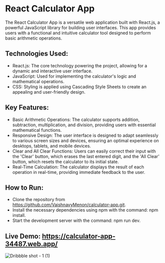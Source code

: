 # React Calculator App

The React Calculator App is a versatile web application built with React.js, a powerful JavaScript library for building user interfaces. This app provides users with a functional and intuitive calculator tool designed to perform basic arithmetic operations.

## Technologies Used:

 - React.js: The core technology powering the project, allowing for a dynamic and interactive user interface.
 - JavaScript: Used for implementing the calculator's logic and mathematical operations.
 - CSS: Styling is applied using Cascading Style Sheets to create an appealing and user-friendly design.

## Key Features:

 - Basic Arithmetic Operations: The calculator supports addition, subtraction, multiplication, and division, providing users with essential mathematical functions.
 - Responsive Design: The user interface is designed to adapt seamlessly to various screen sizes and devices, ensuring an optimal experience on desktops, tablets, and mobile devices.
 - Clear and All Clear Functions: Users can easily correct their input with the 'Clear' button, which erases the last entered digit, and the 'All Clear' button, which resets the calculator to its initial state.
 - Real-Time Calculation: The calculator displays the result of each operation in real-time, providing immediate feedback to the user.

## How to Run:

 - Clone the repository from https://github.com/VaishnavyMenon/calculator-app.git.
 - Install the necessary dependencies using npm with the command: npm install.
 - Start the development server with the command: npm run dev.

## Live Demo: https://calculator-app-34487.web.app/


![Dribbble shot - 1 (1)](https://github.com/VaishnavyMenon/calculator-app/assets/74608354/f66dfb4e-f0fe-4b09-95bd-e574d98ea5d8)
